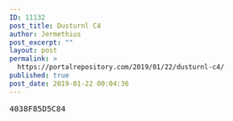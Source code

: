 ```yaml
---
ID: 11132
post_title: Dusturnl C4
author: Jermethius
post_excerpt: ""
layout: post
permalink: >
  https://portalrepository.com/2019/01/22/dusturnl-c4/
published: true
post_date: 2019-01-22 00:04:36
---
```

<pre>4038F85D5C84</pre>